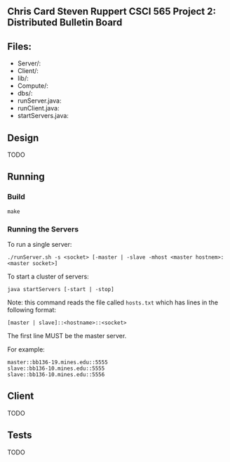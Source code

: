 Chris Card
Steven Ruppert
CSCI 565 Project 2: Distributed Bulletin Board
--------------------


## Files:

- Server/:
- Client/:
- lib/:
- Compute/:
- dbs/:
- runServer.java:
- runClient.java:
- startServers.java:

## Design

TODO

## Running

### Build

    make
    
### Running the Servers

To run a single server:

    ./runServer.sh -s <socket> [-master | -slave -mhost <master hostnem>:<master socket>]

To start a cluster of servers:

    java startServers [-start | -stop]
    
Note: this command reads the file called `hosts.txt` which has
lines in the following format:

    [master | slave]::<hostname>::<socket>

The first line MUST be the master server.

For example:

```
master::bb136-19.mines.edu::5555
slave::bb136-10.mines.edu::5555
slave::bb136-10.mines.edu::5556
```

## Client

TODO

## Tests

TODO
